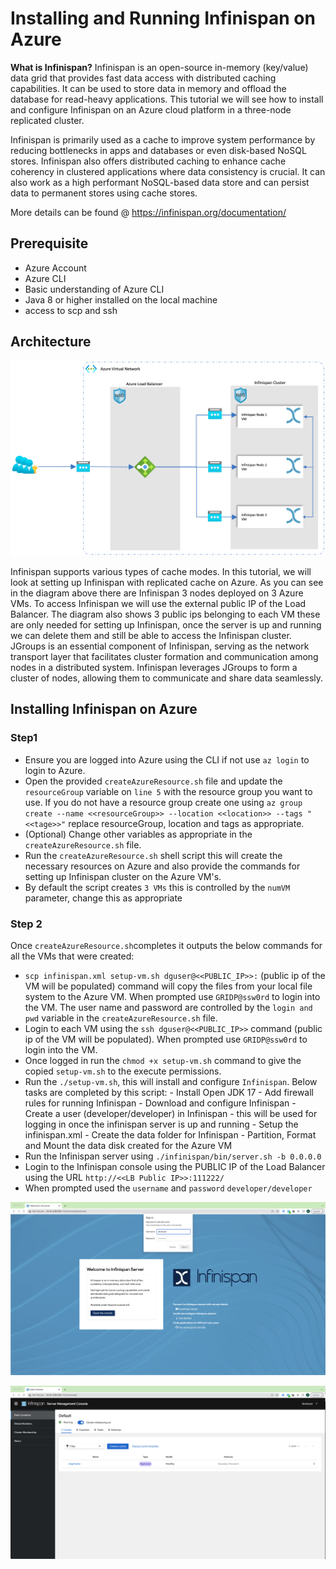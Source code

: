 
# Installing and Running Infinispan on Azure

**What is Infinispan?**
Infinispan is an open-source in-memory (key/value) data grid that provides fast data access with distributed caching capabilities. It can be used to store data in memory and offload the database for read-heavy applications. This tutorial we will see how to install and configure Infinispan on an Azure cloud platform in a three-node replicated cluster.

Infinispan is primarily used as a cache to improve system performance by reducing bottlenecks in apps and databases or even disk-based NoSQL stores. Infinispan also offers distributed caching to enhance cache coherency in clustered applications where data consistency is crucial. It can also work as a high performant NoSQL-based data store and can persist data to permanent stores using cache stores.

More details can be found @ https://infinispan.org/documentation/

## Prerequisite

 - Azure Account
 - Azure CLI
 - Basic understanding of Azure CLI
 - Java 8 or higher installed on the local machine
 - access to scp and ssh

## Architecture 

![enter image description here](./images/AzureInfiniArchi.png)

Infinispan supports various types of cache modes. In this tutorial, we will look at setting up Infinispan with replicated cache on Azure. As you can see in the diagram above there are Infinispan 3 nodes deployed on 3 Azure VMs. To access Infinispan we will use the external public IP of the Load Balancer. The diagram also shows 3 public ips belonging to each VM these are only needed for setting up Infinispan, once the server is up and running we can delete them and still be able to access the Infinispan cluster.
JGroups is an essential component of Infinispan, serving as the network transport layer that facilitates cluster formation and communication among nodes in a distributed system. Infinispan leverages JGroups to form a cluster of nodes, allowing them to communicate and share data seamlessly.

## Installing Infinispan on Azure

### Step1

 - Ensure you are logged into Azure using the CLI if not use ```az login``` to login to Azure.
 - Open the provided ```createAzureResource.sh``` file and update the ```resourceGroup``` variable on ```line 5``` with the resource group you want to use. If you do not have a resource group create one using ```az group create --name <<resourceGroup>> --location <<location>> --tags "<<tage>>"``` replace resourceGroup, location and tags as appropriate.
 - (Optional) Change other variables as appropriate in the ```createAzureResource.sh``` file. 
 - Run the ```createAzureResource.sh``` shell script this will create the necessary resources on Azure and also provide the commands for setting up Infinispan cluster on the Azure VM's.
 - By default the script creates ```3 VMs``` this is controlled by the ```numVM``` parameter, change this as appropriate

### Step 2 
Once ```createAzureResource.sh```completes it outputs the below commands for all the VMs that were created:
 - ```scp infinispan.xml setup-vm.sh dguser@<<PUBLIC_IP>>:``` (public ip of the VM will be populated) command will copy the files from your local file system to the Azure VM. When prompted use ```GRIDP@ssw0rd``` to login into the VM. The user name and password are controlled by the ```login and pwd``` variable in the ```createAzureResource.sh``` file.
 - Login to each VM using the ```ssh dguser@<<PUBLIC_IP>>``` command (public ip of the VM will be populated). When prompted use ```GRIDP@ssw0rd``` to login into the VM.
 - Once logged in run the ```chmod +x setup-vm.sh``` command to give the copied ```setup-vm.sh``` to the execute permissions.
 - Run the ```./setup-vm.sh```, this will install and configure ```Infinispan```. Below tasks are completed by this script:
		 - Install Open JDK 17
		 - Add firewall rules for running Infinispan
		 - Download and configure Infinispan
		 - Create a user (developer/developer) in Infinispan - this will be used for logging in once the infinispan server is up and running
		 - Setup the infinispan.xml
		 - Create the data folder for Infinispan
		 - Partition, Format and Mount the data disk created for the Azure VM
 - Run the Infinispan server using ```./infinispan/bin/server.sh -b 0.0.0.0```
 - Login to the Infinispan console using the PUBLIC IP of the Load Balancer using the URL ```http://<<LB Public IP>>:111222/```
 - When prompted used the ```username``` and ```password``` ```developer/developer```

![enter image description here](images/InfinispanConsoleLogin_.png)

![enter image description here](images/InfinispanConsole.png)

